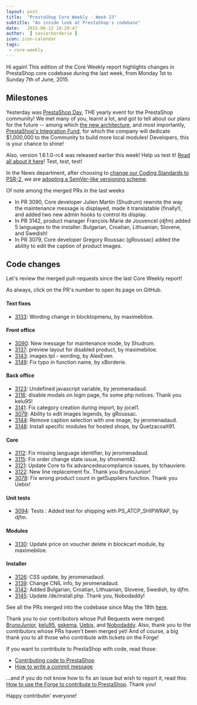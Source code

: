 ```yaml
---
layout: post
title:  "PrestaShop Core Weekly - Week 23"
subtitle: "An inside look at PrestaShop's codebase"
date:   2015-06-12 18:29:47
author:  [ xavierborderie ]
icon: icon-calendar
tags:
 - core-weekly
---
```


Hi again! This edition of the Core Weekly report highlights changes in PrestaShop core codebase during the last week, from Monday 1st to Sunday 7th of June, 2015.


## Milestones

Yesterday was [PrestaShop Day](http://www.prestashopday.com/), THE yearly event for the PrestaShop community! We met many of you, learnt a lot, and got to tell about our plans for the future -- among which [the new architecture](http://build.prestashop.com/news/new-architecture-1-6-1-0/), and most importantly, [PrestaShop's Integration Fund](https://www.prestashop.com/blog/en/prestashop-launches-1000000-integration-fund-community/), for which the company will dedicate $1,000,000 to the Community to build more local modules! Developers, this is your chance to shine!

Also, version 1.6.1.0-rc4 was released earlier this week! Help us test it! [Read all about it here](http://build.prestashop.com/news/prestashop-1.6.1.0-rc4/)! Test, test, test!

In the News department, after choosing to [change our Coding Standards to PSR-2](http://build.prestashop.com/news/prestashop-moves-to-psr-2/), we are [adopting a SemVer-like versioning scheme](http://build.prestashop.com/news/a-more-semantic-versioning-scheme/).

Of note among the merged PRs in the last weeks

 * In PR 3090, Core developer Julien Martin (Shudrum) rewrote the way the maintenance message is displayed, made it translatable (finally!), and added two new admin hooks to control its display.
 * In PR 3142, product manager François-Marie de Jouvencel (djfm) added 5 languages to the installer: Bulgarian, Croatian, Lithuanian, Slovene, and Swedish!
 * In PR 3079, Core developer Gregory Roussac (gRoussac) added the ability to edit the caption of product images.


## Code changes

Let's review the merged pull-requests since the last Core Weekly report!

As always, click on the PR's number to open its page on GitHub.

#### Text fixes

 * [3133](https://github.com/PrestaShop/PrestaShop/pull/3133): Wording change in blocktopmenu, by maximebiloe.

#### Front office

 * [3090](https://github.com/PrestaShop/PrestaShop/pull/3090): New message for maintenance mode, by Shudrum.
 * [3137](https://github.com/PrestaShop/PrestaShop/pull/3137): preview layout for disabled product, by maximebiloe.
 * [3143](https://github.com/PrestaShop/PrestaShop/pull/3143): images.tpl - wording, by AlexEven.
 * [3149](https://github.com/PrestaShop/PrestaShop/pull/3149): Fix typo in function name, by xBorderie.

#### Back office

 * [3123](https://github.com/PrestaShop/PrestaShop/pull/3123): Undefined javascript variable, by jeromenadaud.
 * [3116](https://github.com/PrestaShop/PrestaShop/pull/3116): disable modals on login page, fix some php notices. Thank you kelu95!
 * [3141](https://github.com/PrestaShop/PrestaShop/pull/3141): Fix category creation during import, by jocel1.
 * [3079](https://github.com/PrestaShop/PrestaShop/pull/3079): Ability to edit images legends, by gRoussac.
 * [3144](https://github.com/PrestaShop/PrestaShop/pull/3144): Remove caption selection with one image, by jeromenadaud.
 * [3148](https://github.com/PrestaShop/PrestaShop/pull/3148): Install specific modules for hosted shops, by Quetzacoalt91.

#### Core

 * [3112](https://github.com/PrestaShop/PrestaShop/pull/3112): Fix missing language identifier, by jeromenadaud.
 * [3115](https://github.com/PrestaShop/PrestaShop/pull/3115): Fix order change state issue, by sfroment42.
 * [3121](https://github.com/PrestaShop/PrestaShop/pull/3121): Update Core to fix advancedeucompliance issues, by tchauviere.
 * [3122](https://github.com/PrestaShop/PrestaShop/pull/3122): New line replacement fix. Thank you BrunoJunior!
 * [3078](https://github.com/PrestaShop/PrestaShop/pull/3078): Fix wrong product count in getSuppliers function. Thank you Uebix!

#### Unit tests

 * [3094](https://github.com/PrestaShop/PrestaShop/pull/3094): Tests : Added test for shipping with PS_ATCP_SHIPWRAP, by djfm.

#### Modules

 * [3130](https://github.com/PrestaShop/PrestaShop/pull/3130): Update price on voucher delete in blockcart module, by maximebiloe.

#### Installer

 * [3126](https://github.com/PrestaShop/PrestaShop/pull/3126): CSS update, by jeromenadaud.
 * [3139](https://github.com/PrestaShop/PrestaShop/pull/3139): Change CNIL info, by jeromenadaud.
 * [3142](https://github.com/PrestaShop/PrestaShop/pull/3142): Added Bulgarian, Croatian, Lithuanian, Slovene, Swedish, by djfm.
 * [3145](https://github.com/PrestaShop/PrestaShop/pull/3145): Update /de/install.php. Thank you, Nobodaddy!


See all the PRs merged into the codebase since May the 18th  [here](https://github.com/PrestaShop/PrestaShop/pulls?page=2&q=is%3Apr+merged%3A%3E2015-06-01+is%3Aclosed+sort%3Aupdated&utf8=%E2%9C%93).

Thank you to our contributors whose Pull Requests were merged: [BrunoJunior](https://github.com/BrunoJunior), [kelu95](https://github.com/kelu95), [gskema](https://github.com/gskema), [Uebix](https://github.com/Uebix), and [Nobodaddy](https://github.com/Nobodaddy). Also, thank you to the contributors whose PRs haven't been merged yet! And of course, a big thank you to all those who contribute with tickets on the Forge!

If you want to contribute to PrestaShop with code, read those:

 * [Contributing code to PrestaShop](http://doc.prestashop.com/display/PS16/Contributing+code+to+PrestaShop)
 * [How to write a commit message](http://doc.prestashop.com/display/PS16/How+to+write+a+commit+message)

...and if you do not know how to fix an issue but wish to report it, read this: [How to use the Forge to contribute to PrestaShop](http://doc.prestashop.com/display/PS16/How+to+use+the+Forge+to+contribute+to+PrestaShop). Thank you!

Happy contributin' everyone!
